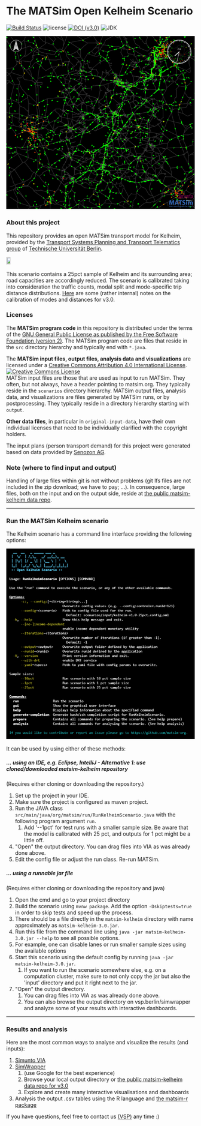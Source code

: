 # The MATSim Open Kelheim Scenario

[![Build Status](https://github.com/matsim-scenarios/matsim-kelheim/actions/workflows/build.yaml/badge.svg)](https://github.com/matsim-scenarios/matsim-kelheim/actions/workflows/build.yaml)
![license](https://img.shields.io/github/license/matsim-scenarios/matsim-kelheim.svg)
[![DOI (v3.0)](https://zenodo.org/badge/360167859.svg)](https://zenodo.org/badge/latestdoi/360167859)
![JDK](https://img.shields.io/badge/JDK-17+-green.svg)

![Kelheim MATSim network and agents](visualization-kelheim.png "Kelheim MATSim network and agents")


### About this project

This repository provides an open MATSim transport model for Kelheim, provided by the [Transport Systems Planning and Transport Telematics group](https://www.vsp.tu-berlin.de) of [Technische Universität Berlin](http://www.tu-berlin.de).

<a rel="TU Berlin" href="https://www.vsp.tu-berlin.de"><img src="https://svn.vsp.tu-berlin.de/repos/public-svn/ueber_uns/logo/TUB_Logo.png" width="15%" height="15%"/></a>

This scenario contains a 25pct sample of Kelheim and its surrounding area; road capacities are accordingly reduced. The scenario is calibrated taking into consideration the traffic counts, modal split and mode-specific trip distance distributions.
[Here](https://svn.vsp.tu-berlin.de/repos/public-svn/matsim/scenarios/countries/de/kelheim/kelheim-v3.0/input/matsim-kelheim-v3.0-calibration-mode-parameters.pdf) are some (rather internal) notes on the calibration of modes and distances for v3.0.  

### Licenses

The **MATSim program code** in this repository is distributed under the terms of the [GNU General Public License as published by the Free Software Foundation (version 2)](https://www.gnu.org/licenses/old-licenses/gpl-2.0.en.html). The MATSim program code are files that reside in the `src` directory hierarchy and typically end with `*.java`.

The **MATSim input files, output files, analysis data and visualizations** are licensed under a <a rel="license" href="http://creativecommons.org/licenses/by/4.0/">Creative Commons Attribution 4.0 International License</a>.
<a rel="license" href="http://creativecommons.org/licenses/by/4.0/"><img alt="Creative Commons License" style="border-width:0" src="https://i.creativecommons.org/l/by/4.0/80x15.png" /></a><br /> MATSim input files are those that are used as input to run MATSim. They often, but not always, have a header pointing to matsim.org. They typically reside in the `scenarios` directory hierarchy. MATSim output files, analysis data, and visualizations are files generated by MATSim runs, or by postprocessing.  They typically reside in a directory hierarchy starting with `output`.

**Other data files**, in particular in `original-input-data`, have their own individual licenses that need to be individually clarified with the copyright holders.

The input plans (person transport demand) for this project were generated based on data provided by [Senozon AG](https://senozon.com/).

### Note (where to find input and output)

Handling of large files within git is not without problems (git lfs files are not included in the zip download; we have to pay; ...).  In consequence, large files, both on the input and on the output side, reside at [the public matsim-kelheim data repo](https://svn.vsp.tu-berlin.de/repos/public-svn/matsim/scenarios/countries/de/kelheim).

----
### Run the MATSim Kelheim scenario

The Kelheim scenario has a command line interface providing the following options:

![Kelheim Scenario CLI](cli.png "Kelheim Scenario CLI")

It can be used by using either of these methods:

##### ... using an IDE, e.g. Eclipse, IntelliJ - Alternative 1: use cloned/downloaded matsim-kelheim repository
(Requires either cloning or downloading the repository.)

1. Set up the project in your IDE.
1. Make sure the project is configured as maven project.
1. Run the JAVA class `src/main/java/org/matsim/run/RunKelheimScenario.java` with the following program argument `run`.
   1. Add '--1pct' for test runs with a smaller sample size. Be aware that the model is calibrated with 25 pct, and outputs for 1 pct might be a little off.
1. "Open" the output directory.  You can drag files into VIA as was already done above.
1. Edit the config file or adjust the run class. Re-run MATSim.

##### ... using a runnable jar file
(Requires either cloning or downloading the repository and java)

1. Open the cmd and go to your project directory
2. Build the scenario using `mvnw package`. Add the option `-Dskiptests=true` in order to skip tests and speed up the process. 
3. There should be a file directly in the `matsim-kelheim` directory with name approximately as `matsim-kelheim-3.0.jar`.
4. Run this file from the command line using `java -jar matsim-kelheim-3.0.jar --help` to see all possible options.
  1. For example, one can disable lanes or run smaller sample sizes using the available options
5. Start this scenario using the default config by running `java -jar matsim-kelheim-3.0.jar`.
   1. If you want to run the scenario somewhere else, e.g. on a computation cluster, make sure to not only copy the jar but also the 'input' directory and put it right next to the jar.
6. "Open" the output directory. 
   1. You can drag files into VIA as was already done above.
   2. You can also browse the output directory on vsp.berlin/simwrapper and analyze some of your results with interactive dashboards.

----
### Results and analysis

Here are the most common ways to analyse and visualize the results (and inputs):

1. [Simunto VIA](https://www.simunto.com/via/)
2. [SimWrapper](https://www.vsp.berlin/simwrapper) 
   1. (use Google for the best experience)
   2. Browse your local output directory or [the public matsim-kelheim data repo for v3.0](https://vsp.berlin/simwrapper/public/de/kelheim/kelheim-v3.0) 
   2. Explore and create many interactive visualisations and dashboards
3. Analysis the output .csv tables using the R language and [the matsim-r package](https://github.com/matsim-vsp/matsim-r)

If you have questions, feel free to contact us [(VSP)](https://www.tu.berlin/vsp) any time  :)

